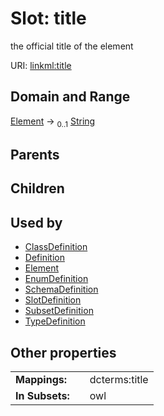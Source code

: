 
# Slot: title


the official title of the element

URI: [linkml:title](https://w3id.org/linkml/title)


## Domain and Range

[Element](Element.md) &#8594;  <sub>0..1</sub> [String](String.md)

## Parents


## Children


## Used by

 * [ClassDefinition](ClassDefinition.md)
 * [Definition](Definition.md)
 * [Element](Element.md)
 * [EnumDefinition](EnumDefinition.md)
 * [SchemaDefinition](SchemaDefinition.md)
 * [SlotDefinition](SlotDefinition.md)
 * [SubsetDefinition](SubsetDefinition.md)
 * [TypeDefinition](TypeDefinition.md)

## Other properties

|  |  |  |
| --- | --- | --- |
| **Mappings:** | | dcterms:title |
| **In Subsets:** | | owl |

